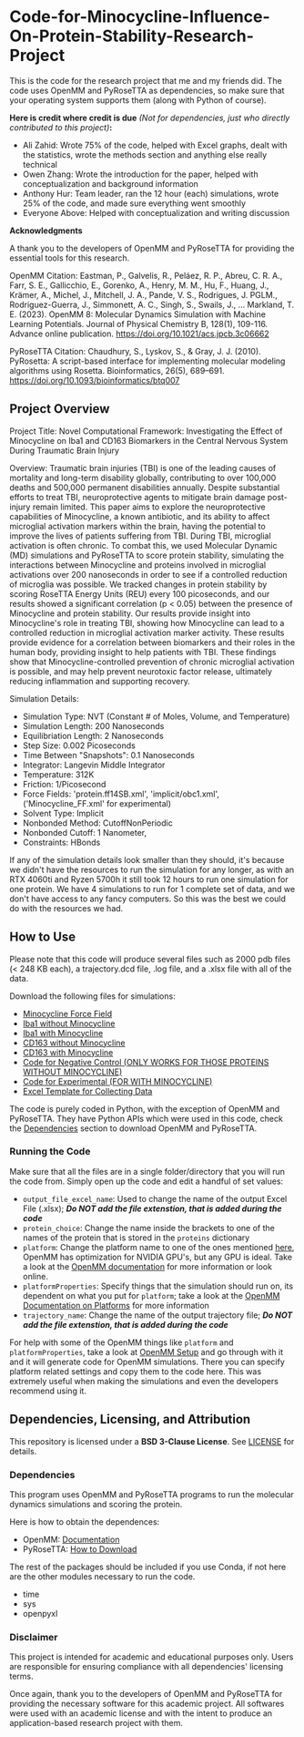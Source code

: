 # Code-for-Minocycline-Influence-On-Protein-Stability-Research-Project

This is the code for the research project that me and my friends did. The code uses OpenMM and PyRoseTTA as dependencies, so make sure that your operating system supports them (along with Python of course).

**Here is credit where credit is due** _(Not for dependencies, just who directly contributed to this project)_**:**
- Ali Zahid: Wrote 75% of the code, helped with Excel graphs, dealt with the statistics, wrote the methods section and anything else really technical
- Owen Zhang: Wrote the introduction for the paper, helped with conceptualization and background information
- Anthony Hur: Team leader, ran the 12 hour (each) simulations, wrote 25% of the code, and made sure everything went smoothly
- Everyone Above: Helped with conceptualization and writing discussion

**Acknowledgments** 

A thank you to the developers of OpenMM and PyRoseTTA for providing the essential tools for this research.

OpenMM Citation: Eastman, P., Galvelis, R., Peláez, R. P., Abreu, C. R. A., Farr, S. E., Gallicchio, E., Gorenko, A., Henry, M. M., Hu, F., Huang, J., Krämer, A., Michel, J., Mitchell, J. A., Pande, V. S., Rodrigues, J. PGLM., Rodriguez-Guerra, J., Simmonett, A. C., Singh, S., Swails, J., ... Markland, T. E. (2023). OpenMM 8: Molecular Dynamics Simulation with Machine Learning Potentials. Journal of Physical Chemistry B, 128(1), 109-116. Advance online publication. https://doi.org/10.1021/acs.jpcb.3c06662 

PyRoseTTA Citation: Chaudhury, S., Lyskov, S., & Gray, J. J. (2010). PyRosetta: A script-based interface for
implementing molecular modeling algorithms using Rosetta. Bioinformatics, 26(5), 689–691. https://doi.org/10.1093/bioinformatics/btq007

## Project Overview

Project Title: Novel Computational Framework: Investigating the Effect of Minocycline on Iba1 and CD163 Biomarkers in the Central Nervous System During Traumatic Brain Injury

Overview:
Traumatic brain injuries (TBI) is one of the leading causes of mortality and long-term disability globally, contributing to over 100,000 deaths and 500,000 permanent disabilities annually. Despite substantial efforts to treat TBI, neuroprotective agents to mitigate brain damage post-injury remain limited. This paper aims to explore the neuroprotective capabilities of Minocycline, a known antibiotic, and its ability to affect microglial activation markers within the brain, having the potential to improve the lives of patients suffering from TBI. During TBI, microglial activation is often chronic. To combat this, we used Molecular Dynamic (MD) simulations and PyRoseTTA to score protein stability, simulating the interactions between Minocycline and proteins involved in microglial activations over 200 nanoseconds in order to see if a controlled reduction of microglia was possible. We tracked changes in protein stability by scoring RoseTTA Energy Units (REU) every 100 picoseconds, and our results showed a significant correlation (p < 0.05) between the presence of Minocycline and protein stability. Our results provide insight into Minocycline's role in treating TBI, showing how Minocycline can lead to a controlled reduction in microglial activation marker activity. These results provide evidence for a correlation between biomarkers and their roles in the human body, providing insight to help patients with TBI. These findings show that Minocycline-controlled prevention of chronic microglial activation is possible, and may help prevent neurotoxic factor release, ultimately reducing inflammation and supporting recovery.

Simulation Details:

- Simulation Type: NVT (Constant # of Moles, Volume, and Temperature)
- Simulation Length: 200 Nanoseconds
- Equilibriation Length: 2 Nanoseconds
- Step Size: 0.002 Picoseconds
- Time Between "Snapshots": 0.1 Nanoseconds
- Integrator: Langevin Middle Integrator
- Temperature: 312K
- Friction: 1/Picosecond
- Force Fields: 'protein.ff14SB.xml', 'implicit/obc1.xml', ('Minocycline_FF.xml' for experimental)
- Solvent Type: Implicit
- Nonbonded Method: CutoffNonPeriodic 
- Nonbonded Cutoff: 1 Nanometer,
- Constraints: HBonds

If any of the simulation details look smaller than they should, it's because we didn't have the resources to run the simulation for any longer, as with an RTX 4060ti and Ryzen 5700h it still took 12 hours to run one simulation for one protein. We have 4 simulations to run for 1 complete set of data, and we don't have access to any fancy computers. So this was the best we could do with the resources we had.

## How to Use

Please note that this code will produce several files such as 2000 pdb files (< 248 KB each), a trajectory.dcd file, .log file, and a .xlsx file with all of the data.

Download the following files for simulations:

- [Minocycline Force Field](docs/Minocycline_FF.xml)
- [Iba1 without Minocycline](docs/PDB-Files/2d58_control.pdb)
- [Iba1 with Minocycline](docs/PDB-Files/2d58_minocycline.pdb)
- [CD163 without Minocycline](docs/PDB-Files/6k0o_control.pdb)
- [CD163 with Minocycline](docs/PDB-Files/6k0o_minocycline.pdb)
- [Code for Negative Control (ONLY WORKS FOR THOSE PROTEINS WITHOUT MINOCYCLINE)](docs/Experimental.py)
- [Code for Experimental (FOR WITH MINOCYCLINE)](docs/Control.py)
- [Excel Template for Collecting Data](docs/Template-For-DATA.xlsx)

The code is purely coded in Python, with the exception of OpenMM and PyRoseTTA. They have Python APIs which were used in this code, check the [Dependencies](#dependencies) section to download OpenMM and PyRoseTTA. 

### Running the Code

Make sure that all the files are in a single folder/directory that you will run the code from. Simply open up the code and edit a handful of set values:

- `output_file_excel_name`: Used to change the name of the output Excel File (.xlsx); ***Do NOT add the file extenstion, that is added during the code***
- `protein_choice`: Change the name inside the brackets to one of the names of the protein that is stored in the `proteins` dictionary
- `platform`: Change the platform name to one of the ones mentioned [here](#http://docs.openmm.org/latest/userguide/library/04_platform_specifics.html), OpenMM has optimization for NVIDIA GPU's, but any GPU is ideal. Take a look at the [OpenMM documentation](#http://docs.openmm.org/latest/userguide/) for more information or look online.
- `platformProperties`: Specify things that the simulation should run on, its dependent on what you put for `platform`; take a look at the [OpenMM Documentation on Platforms](#http://docs.openmm.org/latest/userguide/library/04_platform_specifics.html) for more information 
- `trajectory_name`: Change the name of the output trajectory file; ***Do NOT add the file extenstion, that is added during the code***

For help with some of the OpenMM things like `platform` and `platformProperties`, take a look at [OpenMM Setup](#https://github.com/openmm/openmm-setup) and go through with it and it will generate code for OpenMM simulations. There you can specify platform related settings and copy them to the code here. This was extremely useful when making the simulations and even the developers recommend using it.
## Dependencies, Licensing, and Attribution

This repository is licensed under a **BSD 3-Clause License**. See [LICENSE](docs/LICENSE) for details.

### Dependencies

This program uses OpenMM and PyRoseTTA programs to run the molecular dynamics simulations and scoring the protein. 

Here is how to obtain the dependences:

- OpenMM: [Documentation](#http://docs.openmm.org/7.0.0/userguide/application.html)
- PyRoseTTA: [How to Download](#https://www.pyrosetta.org/downloads)

The rest of the packages should be included if you use Conda, if not here are the other modules necessary to run the code.

- time
- sys
- openpyxl

### **Disclaimer**

This project is intended for academic and educational purposes only. Users are responsible for ensuring compliance with all dependencies' licensing terms.

Once again, thank you to the developers of OpenMM and PyRoseTTA for providing the necessary software for this academic project. All softwares were used with an academic license and with the intent to produce an application-based research project with them.


